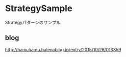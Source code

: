 # StrategySample

Strategyパターンのサンプル

## blog

http://hamuhamu.hatenablog.jp/entry/2015/10/26/013359
